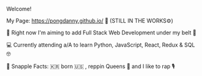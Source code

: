 Welcome!

My Page: https://pongdanny.github.io/ 🙈 (STILL IN THE WORKS⚙️)

🚀 Right now I'm aiming to add Full Stack Web Development under my belt 💪

💻 Currently attending a/A to learn Python, JavaScript, React, Redux & SQL 🤓

💯 Snapple Facts: 🇰🇷  born 🇺🇸 , reppin Queens 🗽 and I like to rap 🎙️

